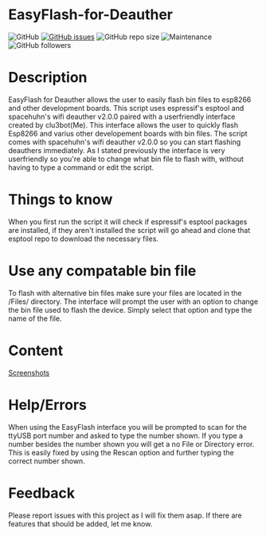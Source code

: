 # EasyFlash-for-Deauther
![GitHub](https://img.shields.io/github/license/clu3bot/EasyFlash-for-Deauther)
[![GitHub issues](https://img.shields.io/github/issues/clu3bot/EasyFlash-for-Deauther)](https://github.com/clu3bot/EasyFlash-for-Deauther/issues)
![GitHub repo size](https://img.shields.io/github/repo-size/clu3bot/EasyFlash-for-Deauther)
![Maintenance](https://img.shields.io/maintenance/yes/2021)
![GitHub followers](https://img.shields.io/github/followers/clu3bot?style=social)

# Description
EasyFlash for Deauther allows the user to easily flash bin files to esp8266 and other development boards. This script uses espressif's esptool and spacehuhn's wifi deauther v2.0.0 paired with a userfriendly interface created by clu3bot(Me). This interface allows the user to quickly flash Esp8266 and varius other developement boards with bin files. The script comes with spacehuhn's wifi deauther v2.0.0 so you can start flashing deauthers immediately. As I stated previously the interface is very userfriendly so you're able to change what bin file to flash with, without having to type a command or edit the script. 

# Things to know
When you first run the script it will check if espressif's esptool packages are installed, if they aren't installed the script will go ahead and clone that esptool repo to download the necessary files.

# Use any compatable bin file
To flash with alternative bin files make sure your files are located in the /Files/ directory. The interface will prompt the user with an option to change the bin file used to flash the device. Simply select that option and type the name of the file.  

# Content

[Screenshots](https://github.com/clu3bot/EasyFlash-for-Deauther/tree/main/imgs)


# Help/Errors

When using the EasyFlash interface you will be prompted to scan for the ttyUSB port number and asked to type the number shown. If you type a number besides the number shown you will get a no File or Directory error. This is easily fixed by using the Rescan option and further typing the correct number shown.

# Feedback

Please report issues with this project as I will fix them asap. If there are features that should be added, let me know. 
